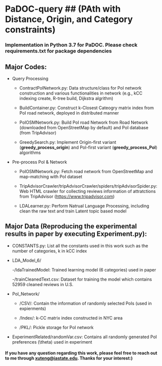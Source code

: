 # PaDOC-query ## (PAth with Distance, Origin, and Category constraints)

### Implementation in Python 3.7 for PaDOC. Please check requirements.txt for package dependencies

## Major Codes:

- Query Processing

  - ContractPoINetwork.py: Data structure/class for PoI network construction and various functionalities in network (e.g., kCC indexing create, R-tree build, Dijkstra algrithm)

  - BuildContainer.py: Construct k-Closest Cateogry matrix index from PoI road network, deployed in distributed manner

  - PoIOSMNetwork.py: Build PoI road Network from Road Network (downloaded from OpenStreetMap by default) and PoI database (from TripAdvisor)

  - GreedySearch.py: Implement Origin-first variant (**greedy_process_origin**) and PoI-first variant (**greedy_process_PoI**) algorithms

- Pre-process PoI & Network

  - PoIOSMNetwork.py: Fetch road network from OpenStreetMap and map-matching with PoI dataset
  
  - TripAdvisorCrawler/tripAdvisorCrawler/spiders/tripAdvisorSpider.py: Web HTML crawler for collecting reviews information of attratctions from TripAdvisor (https://www.tripadvisor.com)
  
  - LDALearner.py: Perform Natrual Language Processing, including clean the raw text and train Latent topic based model

## Major Data (Reproducing the experimental results in paper by executing Experiment.py):

  - CONSTANTS.py: List all the constants used in this work such as the number of categories, k in kCC index

  - LDA_Model_6/
    
    -/ldaTrainedModel: Trained learning model (6 categories) used in paper

    -/trainCleanedText.csv: Dataset for training the model which contains 52959 cleaned reviews in U.S. 
  
  - PoI_Network/
  
    - /CSV/: Contain the information of randomly selected PoIs (used in expierments) 
    
    - /Index/: k-CC matrix index constructed in NYC area
    
    - /PKL/: Pickle storage for PoI network
  
  - ExperimentRelated/randomVar.csv: Contains all randomly generated PoI preferences (\theta) used in experiment

#### If you have any question regarding this work, please feel free to reach out to me through xuteng@iastate.edu. Thanks for your interest:)

